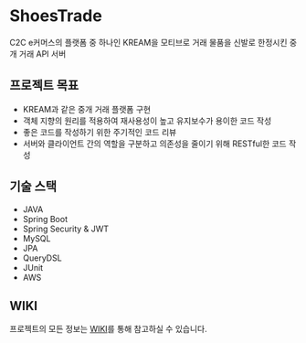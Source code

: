 # ShoesTrade

C2C e커머스의 플랫폼 중 하나인 KREAM을 모티브로 거래 물품을 신발로 한정시킨 중개 거래 API 서버

## 프로젝트 목표
 - KREAM과 같은 중개 거래 플랫폼 구현
 - 객체 지향의 원리를 적용하여 재사용성이 높고 유지보수가 용이한 코드 작성
 - 좋은 코드를 작성하기 위한 주기적인 코드 리뷰
 - 서버와 클라이언트 간의 역할을 구분하고 의존성을 줄이기 위해 RESTful한 코드 작성

## 기술 스택
 - JAVA
 - Spring Boot
 - Spring Security & JWT
 - MySQL
 - JPA
 - QueryDSL
 - JUnit
 - AWS

## WIKI
프로젝트의 모든 정보는 [WIKI](https://github.com/shoestrade/shoestrade/wiki)를 통해 참고하실 수 있습니다.
